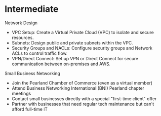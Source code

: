 # Intermediate

Network Design
* VPC Setup: Create a Virtual Private Cloud (VPC) to isolate and secure resources.
* Subnets: Design public and private subnets within the VPC.
* Security Groups and NACLs: Configure security groups and Network ACLs to control traffic flow.
* VPN/Direct Connect: Set up VPN or Direct Connect for secure communication between on-premises and AWS.

Small Business Networking
* Join the Pearland Chamber of Commerce (even as a virtual member)
* Attend Business Networking International (BNI) Pearland chapter meetings
* Contact small businesses directly with a special "first-time client" offer
* Partner with businesses that need regular tech maintenance but can't afford full-time IT
